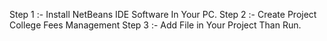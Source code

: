 Step 1 :- Install NetBeans IDE Software In Your PC.
Step 2 :- Create Project College Fees Management
Step 3 :- Add File in Your Project Than Run.
